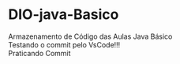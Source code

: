 # DIO-java-Basico
Armazenamento de Código das Aulas Java Básico     
Testando o commit pelo VsCode!!!   
Praticando Commit
